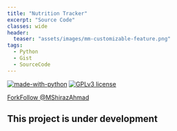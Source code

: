 ```yaml
---
title: "Nutrition Tracker"
excerpt: "Source Code"
classes: wide
header:
  teaser: "assets/images/mm-customizable-feature.png"
tags:
  - Python
  - Gist
  - SourceCode
---
```

[![made-with-python](https://img.shields.io/badge/Made%20with-Python-1f425f.svg)](https://www.python.org/)
[![GPLv3 license](https://img.shields.io/badge/License-GPLv3-blue.svg)](http://perso.crans.org/besson/LICENSE.html)

<!-- Place this tag where you want the button to render. -->
<a class="github-button" href="https://github.com/MShirazAhmad/NutritionTracker/fork" aria-label="Fork MShirazAhmad/NutritionTracker on GitHub">Fork</a><a class="github-button" href="https://github.com/MShirazAhmad" aria-label="Follow @MShirazAhmad on GitHub">Follow @MShirazAhmad</a>

## This project is under development

<script src="https://gist.github.com/MShirazAhmad/776709ef814181c9ac3d7413a17ede4b.js"></script>

